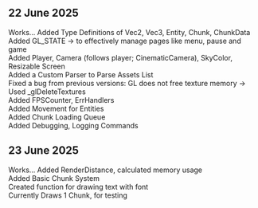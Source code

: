 ## 22 June 2025
Works...
Added Type Definitions of Vec2, Vec3, Entity, Chunk, ChunkData  
Added GL_STATE -> to effectively manage pages like menu, pause and game  
Added Player, Camera (follows player; CinematicCamera), SkyColor, Resizable Screen  
Added a Custom Parser to Parse Assets List  
Fixed a bug from previous versions: GL does not free texture memory -> Used \_glDeleteTextures  
Added FPSCounter, ErrHandlers  
Added Movement for Entities  
Added Chunk Loading Queue  
Added Debugging, Logging Commands  

## 23 June 2025
Works...
Added RenderDistance, calculated memory usage  
Added Basic Chunk System  
Created function for drawing text with font  
Currently Draws 1 Chunk, for testing  
